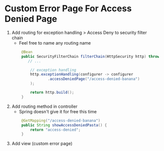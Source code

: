 # Custom Error Page For Access Denied Page

1. Add routing for exception handling > Access Deny to security filter chain
   * Feel free to name any routing name
      ```java
       @Bean
       public SecurityFilterChain filterChain(HttpSecurity http) throws Exception {
          // ...
      
           // exception handling
           http.exceptionHandling(configurer -> configurer
                   .accessDeniedPage("/access-denied-banana")
           );
      
           return http.build();
       }
      ```
2. Add routing method in controller
   * Spring doesn't give it for free this time
     ```java
      @GetMapping("/access-denied-banana")
      public String showAccessDeniedPasta() {
          return "access-denied";
      }
     ```
3. Add view (custom error page)